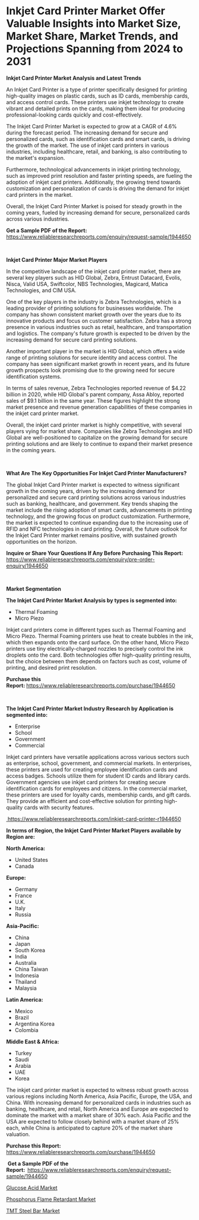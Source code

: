 <p><h1>Inkjet Card Printer Market Offer Valuable Insights into Market Size, Market Share, Market Trends, and Projections Spanning from 2024 to 2031</h1></p><p><strong>Inkjet Card Printer Market Analysis and Latest Trends</strong></p>
<p><p>An Inkjet Card Printer is a type of printer specifically designed for printing high-quality images on plastic cards, such as ID cards, membership cards, and access control cards. These printers use inkjet technology to create vibrant and detailed prints on the cards, making them ideal for producing professional-looking cards quickly and cost-effectively.</p><p>The Inkjet Card Printer Market is expected to grow at a CAGR of 4.6% during the forecast period. The increasing demand for secure and personalized cards, such as identification cards and smart cards, is driving the growth of the market. The use of inkjet card printers in various industries, including healthcare, retail, and banking, is also contributing to the market's expansion.</p><p>Furthermore, technological advancements in inkjet printing technology, such as improved print resolution and faster printing speeds, are fueling the adoption of inkjet card printers. Additionally, the growing trend towards customization and personalization of cards is driving the demand for inkjet card printers in the market.</p><p>Overall, the Inkjet Card Printer Market is poised for steady growth in the coming years, fueled by increasing demand for secure, personalized cards across various industries.</p></p>
<p><strong>Get a Sample PDF of the Report:&nbsp;</strong> <a href="https://www.reliableresearchreports.com/enquiry/request-sample/1944650">https://www.reliableresearchreports.com/enquiry/request-sample/1944650</a></p>
<p>&nbsp;</p>
<p><strong>Inkjet Card Printer Major Market Players</strong></p>
<p><p>In the competitive landscape of the inkjet card printer market, there are several key players such as HID Global, Zebra, Entrust Datacard, Evolis, Nisca, Valid USA, Swiftcolor, NBS Technologies, Magicard, Matica Technologies, and CIM USA. </p><p>One of the key players in the industry is Zebra Technologies, which is a leading provider of printing solutions for businesses worldwide. The company has shown consistent market growth over the years due to its innovative products and focus on customer satisfaction. Zebra has a strong presence in various industries such as retail, healthcare, and transportation and logistics. The company's future growth is expected to be driven by the increasing demand for secure card printing solutions.</p><p>Another important player in the market is HID Global, which offers a wide range of printing solutions for secure identity and access control. The company has seen significant market growth in recent years, and its future growth prospects look promising due to the growing need for secure identification systems.</p><p>In terms of sales revenue, Zebra Technologies reported revenue of $4.22 billion in 2020, while HID Global's parent company, Assa Abloy, reported sales of $9.1 billion in the same year. These figures highlight the strong market presence and revenue generation capabilities of these companies in the inkjet card printer market.</p><p>Overall, the inkjet card printer market is highly competitive, with several players vying for market share. Companies like Zebra Technologies and HID Global are well-positioned to capitalize on the growing demand for secure printing solutions and are likely to continue to expand their market presence in the coming years.</p></p>
<p>&nbsp;</p>
<p><strong>What Are The Key Opportunities For Inkjet Card Printer Manufacturers?</strong></p>
<p><p>The global Inkjet Card Printer market is expected to witness significant growth in the coming years, driven by the increasing demand for personalized and secure card printing solutions across various industries such as banking, healthcare, and government. Key trends shaping the market include the rising adoption of smart cards, advancements in printing technology, and the growing focus on product customization. Furthermore, the market is expected to continue expanding due to the increasing use of RFID and NFC technologies in card printing. Overall, the future outlook for the Inkjet Card Printer market remains positive, with sustained growth opportunities on the horizon.</p></p>
<p><strong>Inquire or Share Your Questions If Any Before Purchasing This Report:</strong> <a href="https://www.reliableresearchreports.com/enquiry/pre-order-enquiry/1944650">https://www.reliableresearchreports.com/enquiry/pre-order-enquiry/1944650</a></p>
<p>&nbsp;</p>
<p><strong>Market Segmentation</strong></p>
<p><strong>The Inkjet Card Printer Market Analysis by types is segmented into:</strong></p>
<p><ul><li>Thermal Foaming</li><li>Micro Piezo</li></ul></p>
<p><p>Inkjet card printers come in different types such as Thermal Foaming and Micro Piezo. Thermal Foaming printers use heat to create bubbles in the ink, which then expands onto the card surface. On the other hand, Micro Piezo printers use tiny electrically-charged nozzles to precisely control the ink droplets onto the card. Both technologies offer high-quality printing results, but the choice between them depends on factors such as cost, volume of printing, and desired print resolution.</p></p>
<p><strong>Purchase this Report:&nbsp;</strong><a href="https://www.reliableresearchreports.com/purchase/1944650">https://www.reliableresearchreports.com/purchase/1944650</a></p>
<p>&nbsp;</p>
<p><strong>The Inkjet Card Printer Market Industry Research by Application is segmented into:</strong></p>
<p><ul><li>Enterprise</li><li>School</li><li>Government</li><li>Commercial</li></ul></p>
<p><p>Inkjet card printers have versatile applications across various sectors such as enterprise, school, government, and commercial markets. In enterprises, these printers are used for creating employee identification cards and access badges. Schools utilize them for student ID cards and library cards. Government agencies use inkjet card printers for creating secure identification cards for employees and citizens. In the commercial market, these printers are used for loyalty cards, membership cards, and gift cards. They provide an efficient and cost-effective solution for printing high-quality cards with security features.</p></p>
<p><a href="https://www.reliableresearchreports.com/inkjet-card-printer-r1944650">&nbsp;https://www.reliableresearchreports.com/inkjet-card-printer-r1944650</a></p>
<p><strong>In terms of Region, the Inkjet Card Printer Market Players available by Region are:</strong></p>
<p>
    <p> <strong> North America: </strong>
        <ul>
            <li>United States</li>
            <li>Canada</li>
        </ul>
        </p> 
    <p> <strong> Europe: </strong>
        <ul>
            <li>Germany</li>
            <li>France</li>
            <li>U.K.</li>
            <li>Italy</li>
            <li>Russia</li>
        </ul>
        </p> 
    <p> <strong> Asia-Pacific: </strong>
        <ul>
            <li>China</li>
            <li>Japan</li>
            <li>South Korea</li>
            <li>India</li>
            <li>Australia</li>
            <li>China Taiwan</li>
            <li>Indonesia</li>
            <li>Thailand</li>
            <li>Malaysia</li>
        </ul>
        </p> 
    <p> <strong> Latin America: </strong>
        <ul>
            <li>Mexico</li>
            <li>Brazil</li>
            <li>Argentina Korea</li>
            <li>Colombia</li>
        </ul>
        </p> 
    <p> <strong> Middle East & Africa: </strong>
        <ul>
            <li>Turkey</li>
            <li>Saudi</li>
            <li>Arabia</li>
            <li>UAE</li>
            <li>Korea</li>
        </ul>
    </p>
    </p>
<p><p>The inkjet card printer market is expected to witness robust growth across various regions including North America, Asia Pacific, Europe, the USA, and China. With increasing demand for personalized cards in industries such as banking, healthcare, and retail, North America and Europe are expected to dominate the market with a market share of 30% each. Asia Pacific and the USA are expected to follow closely behind with a market share of 25% each, while China is anticipated to capture 20% of the market share valuation.</p></p>
<p><strong>Purchase this Report: </strong><a href="https://www.reliableresearchreports.com/purchase/1944650">https://www.reliableresearchreports.com/purchase/1944650</a></p>
<p>&nbsp;<strong>Get a Sample PDF of the Report:&nbsp;&nbsp;</strong><a href="https://www.reliableresearchreports.com/enquiry/request-sample/1944650">https://www.reliableresearchreports.com/enquiry/request-sample/1944650</a></p>
<p><strong></strong></p>
<p><p><a href="https://www.linkedin.com/pulse/glucose-acid-market-dynamics-2024-2031-also-its-trends-blwue?trackingId=XyWU6DICamsoyGD2GI4arA%3D%3D">Glucose Acid Market</a></p><p><a href="https://www.linkedin.com/pulse/global-phosphorus-flame-retardant-market-size-trends-insights-x1qve?trackingId=QH4ySwXN5Z07SsLF3QPD9A%3D%3D">Phosphorus Flame Retardant Market</a></p><p><a href="https://www.linkedin.com/pulse/tmt-steel-bar-market-offers-provide-insightful-data-c9n8e?trackingId=%2F0Mg0RRAjhI9xB89RbZQtw%3D%3D">TMT Steel Bar Market</a></p></p>